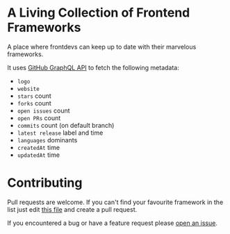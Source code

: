 # A Living Collection of Frontend Frameworks

A place where frontdevs can keep up to date with their marvelous frameworks.


It uses [GitHub GraphQL API](https://docs.github.com/en/graphql) to fetch the following metadata:
- `logo`
- `website`
- `stars` count
- `forks` count
- `open issues` count
- `open PRs` count
- `commits` count (on default branch)
- `latest release` label and time
- `languages` dominants
- `createdAt` time
- `updatedAt` time



# Contributing

Pull requests are welcome. If you can't find your favourite framework in the list just edit [this file](https://github.com/blinpete/frontend-frameworks-metrics/blob/main/src/entries.json) and create a pull request.

If you encountered a bug or have a feature request please [open an issue](https://github.com/blinpete/frontend-frameworks-metrics/issues/new/choose).


